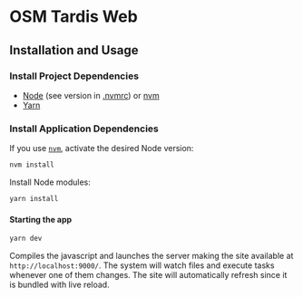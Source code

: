 # OSM Tardis Web

## Installation and Usage

### Install Project Dependencies

- [Node](http://nodejs.org/) (see version in [.nvmrc](./.nvmrc)) or [nvm](https://github.com/creationix/nvm)
- [Yarn](https://classic.yarnpkg.com/en/docs/install)

### Install Application Dependencies

If you use [`nvm`](https://github.com/creationix/nvm), activate the desired Node version:

```sh
nvm install
```

Install Node modules:

```sh
yarn install
```

#### Starting the app

```sh
yarn dev
```

Compiles the javascript and launches the server making the site available at `http://localhost:9000/`.
The system will watch files and execute tasks whenever one of them changes.
The site will automatically refresh since it is bundled with live reload.
